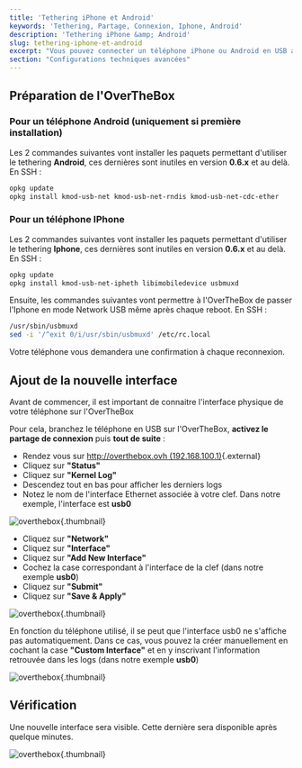 ```yaml
---
title: 'Tethering iPhone et Android'
keywords: 'Tethering, Partage, Connexion, Iphone, Android'
description: 'Tethering iPhone &amp; Android'
slug: tethering-iphone-et-android
excerpt: "Vous pouvez connecter un téléphone iPhone ou Android en USB afin d'ajouter une nouvelle interface modem"
section: "Configurations techniques avancées"
---
```


## Préparation de l'OverTheBox

### Pour un téléphone Android (uniquement si première installation)
Les 2 commandes suivantes vont installer les paquets permettant d'utiliser le tethering  **Android**, ces dernières sont inutiles en version **0.6.x** et au delà. En SSH :


```bash
opkg update
opkg install kmod-usb-net kmod-usb-net-rndis kmod-usb-net-cdc-ether
```


### Pour un téléphone IPhone
Les 2 commandes suivantes vont installer les paquets permettant d'utiliser le tethering  **Iphone**, ces dernières sont inutiles en version **0.6.x** et au delà. En SSH :


```bash
opkg update
opkg install kmod-usb-net-ipheth libimobiledevice usbmuxd
```

Ensuite, les commandes suivantes vont permettre à l'OverTheBox de passer l'Iphone en mode Network USB même après chaque reboot. En SSH :


```bash
/usr/sbin/usbmuxd
sed -i '/^exit 0/i/usr/sbin/usbmuxd' /etc/rc.local
```

Votre téléphone vous demandera une confirmation à chaque reconnexion.


## Ajout de la nouvelle interface
Avant de commencer, il est important de connaitre l'interface physique de votre téléphone sur l'OverTheBox

Pour cela, branchez le téléphone en USB sur l'OverTheBox,  **activez le partage de connexion**  puis  **tout de suite** :

- Rendez vous sur [http://overthebox.ovh (192.168.100.1)](http://overthebox.ovh){.external}
- Cliquez sur **"Status"**
- Cliquez sur **"Kernel Log"**
- Descendez tout en bas pour afficher les derniers logs
- Notez le nom de l'interface Ethernet associée à votre clef. Dans notre exemple, l'interface est **usb0**


![overthebox](images/Kernel.png){.thumbnail}

- Cliquez sur **"Network"**
- Cliquez sur **"Interface"**
- Cliquez sur **"Add New Interface"**
- Cochez la case correspondant à l'interface de la clef (dans notre exemple **usb0**)
- Cliquez sur **"Submit"**
- Cliquez sur **"Save & Apply"**


![overthebox](images/Android.png){.thumbnail}

En fonction du téléphone utilisé, il se peut que l'interface usb0 ne s'affiche pas automatiquement. Dans ce cas, vous pouvez la créer manuellement en cochant la case **"Custom Interface"** et en y inscrivant l'information retrouvée dans les logs (dans notre exemple **usb0**)


![overthebox](images/Android2.png){.thumbnail}


## Vérification
Une nouvelle interface sera visible. Cette dernière sera disponible après quelque minutes.


![overthebox](images/4432.png){.thumbnail}
